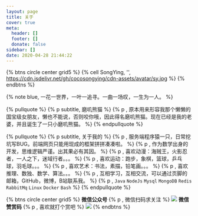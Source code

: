 ```yaml
---
layout: page
title: 关于
cover: true
meta:
  header: []
  footer: []
  donate: false
sidebar: []
date: 2020-04-28 21:44:22
---
```


{% btns circle center grid5 %}
{% cell SongYing, '', https://cdn.jsdelivr.net/gh/cocosongying/cdn-assets/avatar/sy.jpg %}
{% endbtns %}

{% note blue, 一花一世界，一叶一追寻。一曲一场叹，一生为一人。 %}

{% pullquote %}
{% p subtitle, 磨叽熊猫 %}
{% p , 原本用来形容我那个懒懒的国宝级女朋友，懒也不能说，否则咬你哦，因此得名磨叽熊猫。现在已经是我的老婆，并且诞生了一只小磨叽熊猫。 %}
{% endpullquote %}

{% pullquote %}
{% p subtitle, 关于我的 %}
{% p , 服务端程序猿一只，日常挖坑写BUG。前端网页只能用现成的框架拼拼凑凑啦。 %}
{% p , 作为数学出身的开发，思维逻辑严谨。出其果必有其因。 %}
{% p , 喜欢动漫：海贼王，火影忍者，一人之下，迷域行者。。。 %}
{% p , 喜欢运动：跑步，象棋，篮球，乒乓球，羽毛球。。。 %}
{% p , 喜欢艺术：书法，素描，铅笔画。。。 %}
{% p , 喜欢推理、数独、数学、算法。。。 %}
{% p , 互相学习，互相交流，可以通过页脚的邮箱，GitHub，微博，B站联系我。 %}
{% p , <code>Java</code> <code>NodeJs</code> <code>Mysql</code> <code>MongoDB</code> <code>Redis</code> <code>RabbitMq</code> <code>Linux</code> <code>Docker</code> <code>Bash</code> %}
{% endpullquote %}

{% btns circle center grid5 %}
<a>
  <i class='fab fa-weixin'></i>
  <b>微信公众号</b>
  {% p , 微信扫码求关注 %}
  <img src='https://cdn.jsdelivr.net/gh/cocosongying/cdn-assets/common/wx_p_qrcode.jpg'>
</a>
<a>
  <i class='fas fa-award'></i>
  <b>微信赞赏码</b>
  {% p , 喜欢就打个赏吧 %}
  <img src='https://cdn.jsdelivr.net/gh/cocosongying/cdn-assets/common/pay_wx_v.jpg'>
</a>
{% endbtns %}
